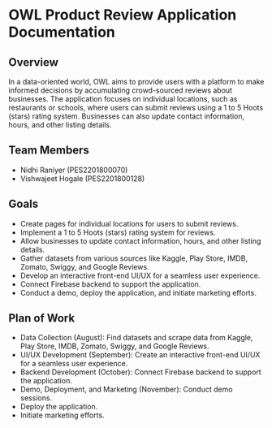 # OWL Product Review Application Documentation

## Overview
In a data-oriented world, OWL aims to provide users with a platform to make informed decisions by accumulating crowd-sourced reviews about businesses. The application focuses on individual locations, such as restaurants or schools, where users can submit reviews using a 1 to 5 Hoots (stars) rating system. Businesses can also update contact information, hours, and other listing details.

## Team Members
* Nidhi Raniyer (PES2201800070)
* Vishwajeet Hogale (PES2201800128)

## Goals
* Create pages for individual locations for users to submit reviews.
* Implement a 1 to 5 Hoots (stars) rating system for reviews.
* Allow businesses to update contact information, hours, and other listing details.
* Gather datasets from various sources like Kaggle, Play Store, IMDB, Zomato, Swiggy, and Google Reviews.
* Develop an interactive front-end UI/UX for a seamless user experience.
* Connect Firebase backend to support the application.
* Conduct a demo, deploy the application, and initiate marketing efforts.

## Plan of Work
* Data Collection (August): Find datasets and scrape data from Kaggle, Play Store, IMDB, Zomato, Swiggy, and Google Reviews.
* UI/UX Development (September): Create an interactive front-end UI/UX for a seamless user experience.
* Backend Development (October): Connect Firebase backend to support the application.
* Demo, Deployment, and Marketing (November): Conduct demo sessions.
* Deploy the application.
* Initiate marketing efforts.
